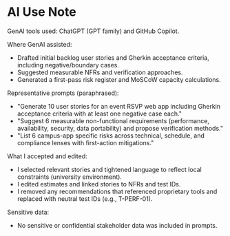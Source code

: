 # AI Use Note

GenAI tools used: ChatGPT (GPT family) and GitHub Copilot.

Where GenAI assisted:
- Drafted initial backlog user stories and Gherkin acceptance criteria, including negative/boundary cases.
- Suggested measurable NFRs and verification approaches.
- Generated a first-pass risk register and MoSCoW capacity calculations.

Representative prompts (paraphrased):
- "Generate 10 user stories for an event RSVP web app including Gherkin acceptance criteria with at least one negative case each."
- "Suggest 6 measurable non-functional requirements (performance, availability, security, data portability) and propose verification methods."
- "List 6 campus-app specific risks across technical, schedule, and compliance lenses with first-action mitigations."

What I accepted and edited:
- I selected relevant stories and tightened language to reflect local constraints (university environment).
- I edited estimates and linked stories to NFRs and test IDs.
- I removed any recommendations that referenced proprietary tools and replaced with neutral test IDs (e.g., T-PERF-01).

Sensitive data:
- No sensitive or confidential stakeholder data was included in prompts.
